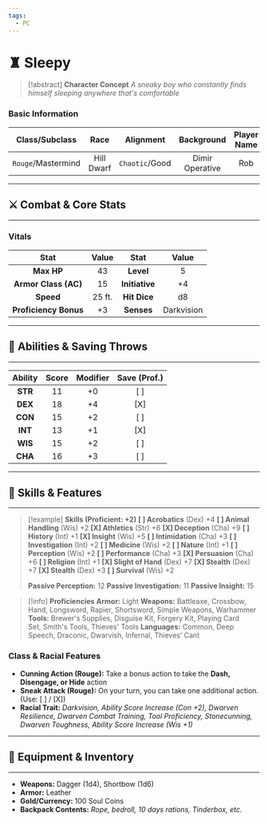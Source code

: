 ```yaml
---
tags:
  - PC
---
```


# ♜ Sleepy

> [!abstract] **Character Concept**
> *A sneaky boy who constantly finds himself sleeping anywhere that's comfortable*

### Basic Information

|   Class/Subclass   |    Race    |   Alignment    |   Background    | Player Name |
| :----------------: | :--------: | :------------: | :-------------: | :---------: |
| `Rouge`/Mastermind | Hill Dwarf | `Chaotic`/Good | Dimir Operative |     Rob     |

---
## ⚔️ Combat & Core Stats
---

<div class="two-columns">

### Vitals

| Stat | Value | Stat | Value |
| :---: | :---: | :---: | :---: |
| **Max HP** | 43 | **Level** | 5 |
| **Armor Class (AC)** | 15 | **Initiative** | +4 |
| **Speed** | 25 ft. | **Hit Dice** | d8 |
| **Proficiency Bonus**| +3 | **Senses** | Darkvision |

</div>

---
## 🧠 Abilities & Saving Throws
---

<div class="two-columns-equal">

| Ability | Score | Modifier | Save (Prof.) |
| :---: | :---: | :---: | :---: |
| **STR** | 11 | +0 | [ ] |
| **DEX** | 18 | +4 | [X] |
| **CON** | 15 | +2 | [ ] |
| **INT** | 13 | +1 | [X] |
| **WIS** | 15 | +2 | [ ] |
| **CHA** | 16 | +3 | [ ] |

</div>

---
## 📝 Skills & Features
---

> [!example] **Skills (Proficient: +2)**
> **[ ] Acrobatics** (Dex) +4
> **[ ] Animal Handling** (Wis) +2
> **[X] Athletics** (Str) +6
> **[X] Deception** (Cha) +9
> **[ ] History** (Int) +1
> **[X] Insight** (Wis) +5
> **[ ] Intimidation** (Cha) +3
> **[ ] Investigation** (Int) +2 
> **[ ] Medicine** (Wis) +2
> **[ ] Nature** (Int) +1 
> **[ ] Perception** (Wis) +2
> **[ ] Performance** (Cha) +3
> **[X] Persuasion** (Cha) +6
> **[ ] Religion** (Int) +1
> **[X] Slight of Hand** (Dex) +7
> **[X] Stealth** (Dex) +7
> **[X] Stealth** (Dex) +3
> **[ ] Survival** (Wis) +2
>
> **Passive Perception:** 12
> **Passive Investigation:** 11
> **Passive Insight:** 15

> [!info] **Proficiencies**
> **Armor:** Light
> **Weapons:** Battleaxe, Crossbow, Hand, Longsword, Rapier, Shortsword, Simple Weapons, Warhammer
> **Tools:** Brewer's Supplies, Disguise Kit, Forgery Kit, Playing Card Set, Smith's Tools, Thieves' Tools
> **Languages:** Common, Deep Speech, Draconic, Dwarvish, Infernal, Thieves’ Cant

### Class & Racial Features

* **Cunning Action (Rouge):** Take a bonus action to take the **Dash, Disengage, or Hide** action
* **Sneak Attack (Rouge):** On your turn, you can take one additional action. (Use: [ ] / [X])
* **Racial Trait:** *Darkvision, Ability Score Increase (Con +2), Dwarven Resilience, Dwarven Combat Training, Tool Proficiency, Stonecunning, Dwarven Toughness, Ability Score Increase (Wis +1)*

---
## 🎒 Equipment & Inventory
---

* **Weapons:** Dagger (1d4), Shortbow (1d6)
* **Armor:** Leather
* **Gold/Currency:** 100 Soul Coins
* **Backpack Contents:** *Rope, bedroll, 10 days rations, Tinderbox, etc.*



